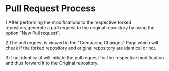 Pull Request Process
===============================

1.After performing the modifications to the respective forked repository,generate a pull request to the original repository by using the 
  option "New Pull request".

2.The pull request is viewed in the "Comparing Changes" Page which will check if the forked repository and original repository are identical
  or not.

3.if not identical,it will initiate the pull request for the respective modification and thus forward it to the Original repository.
